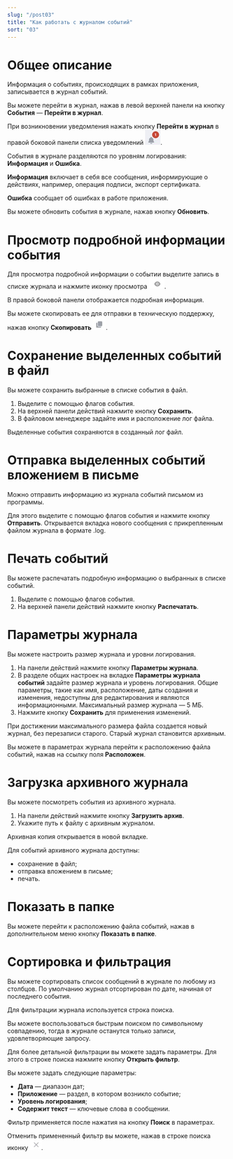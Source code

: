 ```yaml
---
slug: "/post03"
title: "Как работать с журналом событий"
sort: "03"
---
```


# Общее описание

Информация о событиях, происходящих в рамках приложения, записывается в журнал событий. 

Вы можете перейти в журнал, нажав в левой верхней панели на кнопку  **События** — **Перейти в журнал**.

При возникновении уведомления нажать кнопку **Перейти в журнал** в правой боковой панели списка уведомлений ![notifications-button.jpg](./images/notifications-button.jpg "События").

События в журнале разделяются по уровням логирования:  **Информация** и **Ошибка**.   

**Информация** включает в себя все сообщения, информирующие о действиях, например, операция подписи, экспорт сертификата.  

**Ошибка** сообщает об ошибках в работе приложения.

Вы можете обновить события в журнале, нажав кнопку **Обновить**.

# Просмотр подробной информации события

Для просмотра подробной информации о событии выделите запись в списке журнала и нажмите иконку просмотра  ![view-icon.png](./images/view-icon.png "Просмотр").

В правой боковой панели отображается подробная информация.

Вы можете скопировать ее для отправки в техническую поддержку, нажав кнопку **Скопировать** ![copy-icon.jpg](./images/copy-icon.jpg "Скопировать").

# Сохранение выделенных событий в файл

Вы можете сохранить выбранные в списке события в файл.  
1. Выделите с помощью флагов события.  
2. На верхней панели действий нажмите кнопку **Сохранить**.  
3. В файловом менеджере задайте имя и расположение лог файла.  

Выделенные события сохраняются в созданный лог файл.

# Отправка выделенных событий вложением в письме

Можно отправить информацию из журнала событий письмом из программы.

Для этого выделите с помощью флагов события и нажмите кнопку **Отправить**.
Открывается вкладка нового сообщения с прикрепленным файлом журнала в формате .log. 

# Печать событий

Вы можете распечатать подробную информацию о выбранных в списке событий.  
1. Выделите с помощью флагов события.  
2. На верхней панели действий нажмите кнопку **Распечатать**.  

# Параметры журнала

Вы можете настроить размер журнала и уровни логирования.

1. На панели действий нажмите кнопку **Параметры журнала**.
2. В разделе общих настроек на вкладке **Параметры журнала событий** задайте размер журнала и уровень логирования. Общие параметры, такие как имя, расположение, даты создания и изменения, недоступны для редактирования и являются информационными.
Максимальный размер журнала — 5 МБ.
3. Нажмите кнопку **Сохранить** для применения изменений.

При достижении максимального размера файла создается новый журнал, без перезаписи старого. Старый журнал становится архивным.

Вы можете в параметрах журнала перейти к расположению файла событий, нажав на ссылку поля **Расположен**.

# Загрузка архивного журнала

Вы можете посмотреть события из архивного журнала.

1. На панели действий нажмите кнопку **Загрузить архив**.
2. Укажите путь к файлу с архивным журналом.
   
Архивная копия открывается в новой вкладке.

Для событий архивного журнала доступны:
-  сохранение в файл;
-  отправка вложением в письме;
-  печать.

# Показать в папке

Вы можете перейти к расположению файла событий, нажав в дополнительном меню кнопку **Показать в папке**.

# Сортировка и фильтрация

Вы можете сортировать список сообщений в журнале по любому из столбцов. По умолчанию журнал отсортирован по дате, начиная от последнего события.

Для фильтрации журнала используется строка поиска.  

Вы можете воспользоваться быстрым поиском по символьному совпадению, тогда в журнале останутся только записи, удовлетворяющие запросу.  

Для более детальной фильтрации вы можете задать параметры. Для этого в строке поиска нажмите кнопку **Открыть фильтр**.  

Вы можете задать следующие параметры:
- **Дата** — диапазон дат;
- **Приложение** — раздел, в котором возникло событие;
- **Уровень логирования**;
- **Содержит текст** — ключевые слова в сообщении.
  
Фильтр применяется после нажатия на кнопку **Поиск** в параметрах.

Отменить примененный фильтр вы можете, нажав в строке поиска иконку ![delete-button.jpg](./images/delete-button.jpg "Удалить запрос").